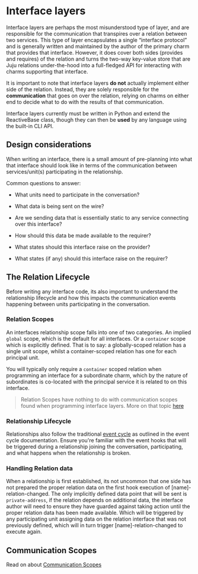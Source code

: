 # Interface layers

Interface layers are perhaps the most misunderstood type of layer, and are
responsible for the communication that transpires over a relation between two
services. This type of layer encapsulates a single “interface protocol” and is
generally written and maintained by the author of the primary charm that
provides that interface. However, it does cover both sides (provides and
requires) of the relation and turns the two-way key-value store that are Juju
relations under-the-hood into a full-fledged API for interacting with charms
supporting that interface.

It is important to note that interface layers **do not** actually implement
either side of the relation. Instead, they are solely responsible for the
**communication** that goes on over the relation, relying on charms on either
end to decide what to do with the results of that communication.

Interface layers currently must be written in Python and extend the ReactiveBase
class, though they can then be **used** by any language using the built-in CLI API.

## Design considerations

 When writing an interface, there is a small amount of pre-planning into what
that interface should look like in terms of the communication between
services/unit(s) participating in the relationship.

Common questions to answer:

- What units need to participate in the conversation?

- What data is being sent on the wire?

- Are we sending data that is essentially static to any service connecting over
this interface?

- How should this data be made available to the requirer?

- What states should this interface raise on the provider?

- What states (if any) should this interface raise on the requirer?


## The Relation Lifecycle

Before writing any interface code, its also important to understand the
relationship lifecycle and how this impacts the communication events happening
between units participating in the conversation.

### Relation Scopes

An interfaces relationship scope falls into one of two categories. An implied
`global` scope, which is the default for all interfaces. Or a `container` scope
which is explicitly defined. That is to say: a globally-scoped relation has a
single unit scope, whilst a container-scoped relation has one for each principal
unit.

You will typically only require a `container` scoped relation when programming
an interface for a  subordinate charm, which by the nature of subordinates is
co-located with the principal service it is related to on this interface.

> Relation Scopes have nothing to do with communication scopes found when
programming interface layers. More on that topic [here](develoer-layers-interfaces2.html#communication-scopes)

### Relationship Lifecycle

Relationships also follow the traditional [event
cycle](developer-event-cycle.html#relation-events-by-example) as outlined in the
event cycle documentation. Ensure you're familiar with the event hooks that will
be triggered during a relationship joining the conversation, participating, and
what happens when the relationship is broken.


### Handling Relation data

When a relationship is first established, its not uncommon that one side has
not prepared the proper relation data on the first hook execution of
[name]-relation-changed. The only implicitly defined data point that will be
sent is `private-address`, if the relation depends on additional data, the
interface author will need to ensure they have guarded against taking action
until the proper relation data has been made available. Which will be triggered
by any participating unit assigning data on the relation interface that was not
previously defined, which will in turn trigger [name]-relation-changed to
execute again.


## Communication Scopes

Read on about [Communication Scopes](developer-layers-interfaces2.html)
